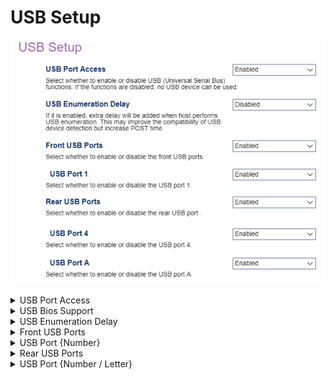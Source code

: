 # USB Setup #

![](./img/thinkcenter_usb_setup.png)

<details><summary>USB Port Access</summary>

Options:

1.  **Enabled** - Default.
2.  Disabled - disables USB.

| WMI Setting name | Values | SVP or SMP Req'd |
|:---|:---|:---|
| USBPortAccess | Disabled, Enabled | yes |

</details>

<details><summary>USB Bios Support</summary>

BIOS support for USB mouse and keyboard:

1.  **Enabled** - Default.
2.  Disabled.

</details>

<details><summary>USB Enumeration Delay</summary>

Provides extra delay to USB enumeration (detection and recognition of connected USB devices), to improve compatibility.

!> This may increase POST time.

1.  Enable.
2.  **Disabled** - Default.

| WMI Setting name | Values | SVP or SMP Req'd |
|:---|:---|:---|
| USBEnumerationDelay | Disabled, Enabled | yes |

</details>

<details><summary>Front USB Ports</summary>

Affects all of the front USB ports (numbered):

1.  **Enabled** - Default.
2.  Disabled - disables front USB ports, numbered.

?> When `Disabled` is selected, settings for all front USB ports will not be shown.

| WMI Setting name | Values | SVP or SMP Req'd |
|:---|:---|:---|
| FrontUSBPorts | Disabled, Enabled | yes |

</details>

<details><summary>USB Port {Number}</summary>

One of the front USB ports, total number depending on model.

Options:

1.  **Enable** - Default.
2.  Disable.

| WMI Setting name | Values | SVP or SMP Req'd |
|:---|:---|:---|
| USBPort1 | Disabled, Enabled | yes |

?> The WMI setting name is shown here for USB port 1. For other ports 2-10 replace the 1 with the port number.

</details>

<details><summary>Rear USB Ports</summary>

Affects all of the rear USB ports (numbered):

1.  **Enabled** - Default.
2.  Disabled - disables rear USB ports, numbered.

?> When `Disabled` is selected, settings for all rear USB ports will not be shown.

| WMI Setting name | Values | SVP or SMP Req'd |
|:---|:---|:---|
| RearUSBPorts | Disabled, Enabled | yes |

</details>

<details><summary>USB Port {Number / Letter}</summary>

One of the rear USB ports, total number (and labeling) depending on model.

Options:

1.  **Enable** - Default.
2.  Disable.

</details>